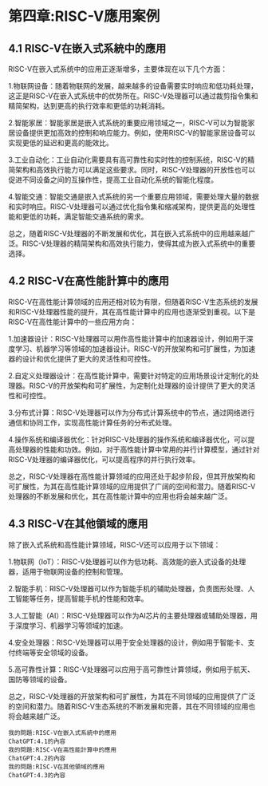 # 第四章:RISC-V應用案例
## 4.1 RISC-V在嵌入式系統中的應用
RISC-V在嵌入式系统中的应用正逐渐增多，主要体现在以下几个方面：

1.物联网设备：随着物联网的发展，越来越多的设备需要实时响应和低功耗处理，这正是RISC-V在嵌入式系统中的优势所在。RISC-V处理器可以通过裁剪指令集和精简架构，达到更高的执行效率和更低的功耗消耗。

2.智能家居：智能家居是嵌入式系统的重要应用领域之一，RISC-V可以为智能家居设备提供更加高效的控制和响应能力。例如，使用RISC-V的智能家居设备可以实现更低的延迟和更高的能效比。

3.工业自动化：工业自动化需要具有高可靠性和实时性的控制系统，RISC-V的精简架构和高效执行能力可以满足这些要求。同时，RISC-V处理器的开放性也可以促进不同设备之间的互操作性，提高工业自动化系统的智能化程度。

4.智能交通：智能交通是嵌入式系统的另一个重要应用领域，需要处理大量的数据和实时响应。RISC-V处理器可以通过优化指令集和缩减架构，提供更高的处理性能和更低的功耗，满足智能交通系统的需求。

总之，随着RISC-V处理器的不断发展和优化，其在嵌入式系统中的应用越来越广泛。RISC-V处理器的精简架构和高效执行能力，使得其成为嵌入式系统中的重要选择。
## 4.2 RISC-V在高性能計算中的應用
RISC-V在高性能计算领域的应用还相对较为有限，但随着RISC-V生态系统的发展和RISC-V处理器性能的提升，其在高性能计算中的应用也逐渐受到重视。以下是RISC-V在高性能计算中的一些应用方向：

1.加速器设计：RISC-V处理器可以用作高性能计算中的加速器设计，例如用于深度学习、机器学习等领域的加速器设计。RISC-V的开放架构和可扩展性，为加速器的设计和优化提供了更大的灵活性和可控性。

2.自定义处理器设计：在高性能计算中，需要针对特定的应用场景设计定制化的处理器。RISC-V的开放架构和可扩展性，为定制化处理器的设计提供了更大的灵活性和可控性。

3.分布式计算：RISC-V处理器可以作为分布式计算系统中的节点，通过网络进行通信和协同工作，实现高性能计算任务的分布式处理。

4.操作系统和编译器优化：针对RISC-V处理器的操作系统和编译器优化，可以提高处理器的性能和功效。例如，对于高性能计算中常用的并行计算模型，通过针对RISC-V处理器的编译器优化，可以提高程序的并行执行效率。

总之，RISC-V处理器在高性能计算领域的应用还处于起步阶段，但其开放架构和可扩展性，为其在高性能计算领域的应用提供了广阔的空间和潜力。随着RISC-V处理器的不断发展和优化，其在高性能计算中的应用也将会越来越广泛。
## 4.3 RISC-V在其他領域的應用
除了嵌入式系统和高性能计算领域，RISC-V还可以应用于以下领域：

1.物联网（IoT）：RISC-V处理器可以作为低功耗、高效能的嵌入式设备的处理器，适用于物联网设备的控制和管理。

2.智能手机：RISC-V处理器可以作为智能手机的辅助处理器，负责图形处理、人工智能等任务，提高智能手机的性能和效率。

3.人工智能（AI）：RISC-V处理器可以作为AI芯片的主要处理器或辅助处理器，用于深度学习、机器学习等领域的加速。

4.安全处理器：RISC-V处理器可以用于安全处理器的设计，例如用于智能卡、支付终端等安全领域的设备。

5.高可靠性计算：RISC-V处理器可以应用于高可靠性计算领域，例如用于航天、国防等领域的设备。

总之，RISC-V处理器的开放架构和可扩展性，为其在不同领域的应用提供了广泛的空间和潜力。随着RISC-V生态系统的不断发展和完善，其在不同领域的应用也将会越来越广泛。
```
我的問題:RISC-V在嵌入式系統中的應用
ChatGPT:4.1的內容
我的問題:RISC-V在高性能計算中的應用
ChatGPT:4.2的內容
我的問題:RISC-V在其他領域的應用
ChatGPT:4.3的內容
```
